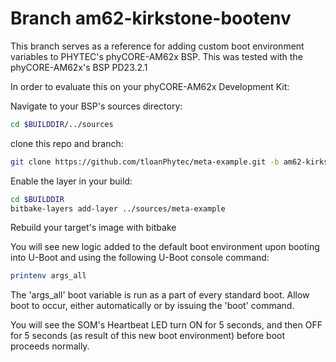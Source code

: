 # Branch am62-kirkstone-bootenv

This branch serves as a reference for adding custom boot environment variables to PHYTEC's phyCORE-AM62x BSP.
This was tested with the phyCORE-AM62x's BSP PD23.2.1

In order to evaluate this on your phyCORE-AM62x Development Kit:

Navigate to your BSP's sources directory: 

```sh
cd $BUILDDIR/../sources
```

clone this repo and branch: 

```sh
git clone https://github.com/tloanPhytec/meta-example.git -b am62-kirkstone-bootenv
```

Enable the layer in your build: 

```sh
cd $BUILDDIR
bitbake-layers add-layer ../sources/meta-example
```

Rebuild your target's image with bitbake

You will see new logic added to the default boot environment upon booting into U-Boot and using the following U-Boot console command:

```sh
printenv args_all
```

The 'args_all' boot variable is run as a part of every standard boot. Allow boot to occur, either automatically or by issuing the 'boot' command.

You will see the SOM's Heartbeat LED turn ON for 5 seconds, and then OFF for 5 seconds (as result of this new boot environment) before boot proceeds normally. 
